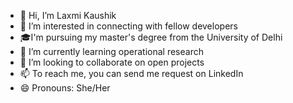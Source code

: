 - 👋 Hi, I’m Laxmi Kaushik
- 👀 I’m interested in connecting with fellow developers
- 🎓I'm pursuing my master's degree from the University of Delhi
- 🌱 I’m currently learning operational research
- 💞️ I’m looking to collaborate on open projects
- 📫 To reach me, you can send me request on LinkedIn
- 😄 Pronouns: She/Her


<!---
LaxmiKaushik12/LaxmiKaushik12 is a ✨ special ✨ repository because its `README.md` (this file) appears on your GitHub profile.
You can click the Preview link to take a look at your changes.
--->
